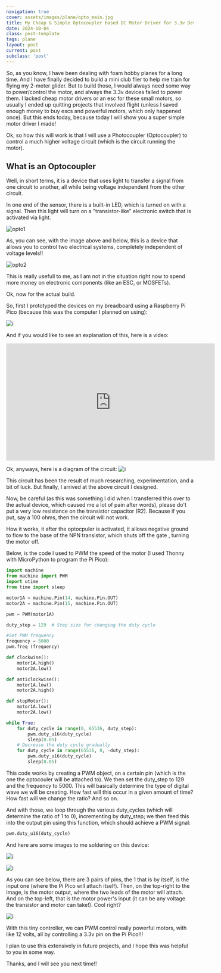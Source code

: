 ```yaml
---
navigation: true
cover: assets/images/plane/opto_main.jpg
title: My Cheap & Simple Optocoupler based DC Motor Driver for 3.3v Devices
date: 2024-10-04
class: post-template
tags: plane
layout: post
current: post
subclass: 'post'
---
```


So, as you know, I have been dealing with foam hobby planes for a long time. And I have finally decided to build a mini club flier to help me train for flying my 2-meter glider. But to build those, I would always need some way to power/control the motor, and always the 3.3v devices failed to power them. I lacked cheap motor drivers or an esc for these small motors, so usually I ended up quitting projects that involved flight (unless I saved enough money to buy escs and powerful motors, which only happened once). But this ends today, because today I will show you a super simple motor driver I made!

Ok, so how this will work is that I will use a Photocoupler (Optocoupler) to control a much higher voltage circuit (which is the circuit running the motor).

## What is an Optocoupler

Well, in short terms, it is a device that uses light to transfer a signal from one circuit to another, all while being voltage independent from the other circuit.

In one end of the sensor, there is a built-in LED, which is turned on with a signal. Then this light will turn on a "transistor-like" electronic switch that is activated via light. 

![opto1](assets/images/plane/opto1.png)

As, you can see, with the image above and below, this is a device that allows you to control two electrical systems, completely independent of voltage levels!!

![opto2](assets/images/plane/opto2.png)


This is really usefull to me, as I am not in the situation right now to spend more money on electronic components (like an ESC, or MOSFETs).


Ok, now for the actual build.

So, first I prototyped the devices on my breadboard using a Raspberry Pi Pico (because this was the computer I planned on using):

![i](assets\images\plane\opto_breadboard.jpg)

And if you would like to see an explanation of this, here is a video:

<iframe width="560" height="315" src="https://www.youtube.com/embed/X07X5WzkbOw?si=VnT9Xf9SqKM-HXk6" title="YouTube video player" frameborder="0" allow="accelerometer; autoplay; clipboard-write; encrypted-media; gyroscope; picture-in-picture; web-share" referrerpolicy="strict-origin-when-cross-origin" allowfullscreen></iframe>



Ok, anyways, here is a diagram of the circuit:
![i](assets\images\plane\opto_circuit.jpg)

This circuit has been the result of much researching, experimentation, and a bit of luck. But finally, I arrived at the above circuit I designed. 


Now, be careful (as this was something I did when I transferred this over to the actual device, which caused me a lot of pain after words), please do't put a very low resistance on the transistor capacitor (R2). Because if you put, say a 100 ohms, then the circuit will not work.

How it works, it after the optocpuler is activated, it allows negative ground to flow to the base of the NPN transistor, which shuts off the gate , turning the motor off.

Below, is the code I used to PWM the speed of the motor (I used Thonny with MicroPython to program the Pi Pico):

```python
import machine
from machine import PWM
import utime
from time import sleep

motor1A = machine.Pin(14, machine.Pin.OUT)
motor2A = machine.Pin(15, machine.Pin.OUT)

pwm = PWM(motor1A)

duty_step = 129  # Step size for changing the duty cycle

#Set PWM frequency
frequency = 5000
pwm.freq (frequency)

def clockwise():
    motor1A.high()
    motor2A.low()

def anticlockwise():
    motor1A.low()
    motor2A.high()

def stopMotor():
    motor1A.low()
    motor2A.low()

while True:
    for duty_cycle in range(0, 65536, duty_step):
        pwm.duty_u16(duty_cycle)
        sleep(0.05)
    # Decrease the duty cycle gradually
    for duty_cycle in range(65536, 0, -duty_step):
        pwm.duty_u16(duty_cycle)
        sleep(0.05)
```

This code works by creating a PWM object, on a certain pin (which is the one the optocouler will be attached to). We then set the duty_step to 129 and the frequency to 5000. This will basically determine the type of digital wave we will be creating. How fast will this occur in a given amount of time? How fast will we change the ratio? And so on.

And with those, we loop through the various duty_cycles (which will determine the ratio of 1 to 0), incrementing by duty_step; we then feed this into the output pin using this function, which should achieve a PWM signal:

```python
pwm.duty_u16(duty_cycle)

```


And here are some images to me soldering on this device:

![i](assets\images\plane\soldering1.jpg)


![i](assets\images\plane\soldering2.jpg)

As you can see below, there are 3 pairs of pins, the 1 that is by itself, is the input one (where the Pi Pico will attach itself). Then, on the top-right to the image, is the motor output, where the two leads of the motor will attach. And on the top-left, that is the motor power's input (it can be any voltage the transistor and motor can take!). Cool right?

![i](assets\images\plane\soldering3.jpg)




With this tiny controller, we can PWM control really powerful motors, with like 12 volts, all by controlling a 3.3v pin on the Pi Pico!!!


I plan to use this extensively in future projects, and I hope this was helpful to you in some way. 


Thanks, and I will see you next time!!
